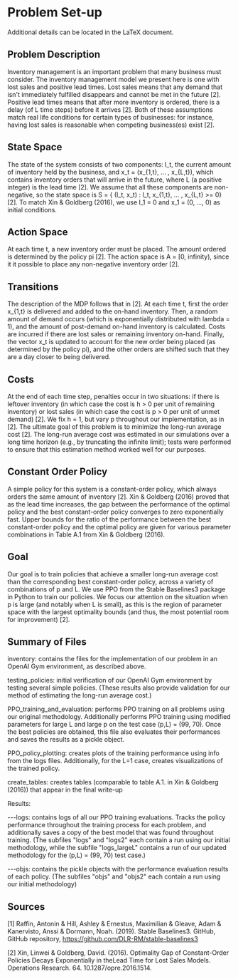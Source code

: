 # Problem Set-up

Additional details can be located in the LaTeX document. 

## Problem Description

Inventory management is an important problem that many business must consider. The inventory management model we present here is one with lost sales and positive lead times. Lost sales means that any demand that isn't immediately fulfilled disappears and cannot be met in the future [2]. Positive lead times means that after more inventory is ordered, there is a delay (of L time steps) before it arrives [2].  Both of these assumptions match real life conditions for certain types of businesses: for instance, having lost sales is reasonable when competing business(es) exist [2]. 

## State Space

The state of the system consists of two components: I_t, the current amount of inventory held by the business, and x_t = (x_{1,t}, ... , x_{L,t}), which contains inventory orders that will arrive in the future, where L (a positive integer) is the lead time [2]. We assume that all these components are non-negative, so the state space is S = { (I_t, x_t) : I_t, x_{1,t}, ... , x_{L,t} >= 0} [2]. To match Xin & Goldberg (2016), we use I_1 = 0 and x_1 = (0, ..., 0) as initial conditions. 


## Action Space

At each time t, a new inventory order must be placed. The amount ordered is determined by the policy pi [2]. The action space is A = [0, infinity), since it it possible to place any non-negative inventory order [2]. 


## Transitions

The description of the MDP follows that in [2]. At each time t, first the order x_{1,t} is delivered and added to the on-hand inventory. Then, a random amount of demand occurs (which is exponentially distributed with lambda = 1), and the amount of post-demand on-hand inventory is calculated. Costs are incurred if there are lost sales or remaining inventory on-hand. Finally, the vector x_t is updated to account for the new order being placed (as determined by the policy pi), and the other orders are shifted such that they are a day closer to being delivered. 


## Costs

At the end of each time step, penalties occur in two situations: if there is leftover inventory (in which case the cost is h > 0 per unit of remaining inventory) or lost sales (in which case the cost is p > 0 per unit of unmet demand) [2]. We fix h = 1, but vary p throughout our implementation, as in [2]. The ultimate goal of this problem is to minimize the long-run average cost [2]. The long-run average cost was estimated in our simulations over a long time horizon (e.g., by truncating the infinite limit); tests were performed to ensure that this estimation method worked well for our purposes. 


## Constant Order Policy
A simple policy for this system is a constant-order policy, which always orders the same amount of inventory [2]. Xin & Goldberg (2016) proved that as the lead time increases, the gap between the performance of the optimal policy and the best constant-order policy converges to zero exponentially fast. Upper bounds for the ratio of the performance between the best constant-order policy and the optimal policy are given for various parameter combinations in Table A.1 from Xin & Goldberg (2016).

## Goal
Our goal is to train policies that achieve a smaller long-run average cost than the corresponding best constant-order policy, across a variety of combinations of p and L. We use PPO from the Stable Baselines3 package in Python to train our policies. We focus our attention on the situation when p is large (and notably when L is small), as this is the region of parameter space with the largest optimality bounds (and thus, the most potential room for improvement) [2]. 


## Summary of Files

inventory: contains the files for the implementation of our problem in an OpenAI Gym environment, as described above.

testing_policies: initial verification of our OpenAI Gym environment by testing several simple policies. (These results also provide validation for our method of estimating the long-run average cost.)

PPO_training_and_evaluation: performs PPO training on all problems using our original methodology. Additionally performs PPO training using modified parameters for large L and large p on the test case (p,L) = (99, 70). Once the best policies are obtained, this file also evaluates their performances and saves the results as a pickle object.

PPO_policy_plotting: creates plots of the training performance using info from the logs files. Additionally, for the L=1 case, creates visualizations of the trained policy.

create_tables: creates tables (comparable to table A.1. in Xin & Goldberg (2016)) that appear in the final write-up

Results:

---logs: contains logs of all our PPO training evaluations. Tracks the policy performance throughout the training process for each problem,      and additionally saves a copy of  the best model that was found throughout training. (The subfiles "logs" and "logs2" each contain a run      using our initial methodology, while the subfile "logs_largeL"      contains a run of our updated methodology for the (p,L) = (99, 70) test      case.) 

---objs: contains the pickle objects with the performance evaluation results of each policy. (The subfiles "objs" and "objs2" each contain a    run using our initial methodology)


## Sources

[1] Raffin, Antonin & Hill, Ashley & Ernestus, Maximilian & Gleave, Adam & Kanervisto, Anssi & Dormann, Noah. (2019). Stable Baselines3. GitHub, GitHub repository, https://github.com/DLR-RM/stable-baselines3

[2] Xin, Linwei & Goldberg, David.  (2016).  Optimality Gap of Constant-Order Policies Decays Exponentially in theLead Time for Lost Sales Models.  Operations Research.  64.  10.1287/opre.2016.1514.

